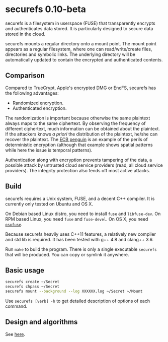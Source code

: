 # securefs 0.10-beta

securefs is a filesystem in userspace (FUSE) that transparently encrypts and authenticates data stored. It is particularly designed to secure data stored in the cloud.

securefs mounts a regular directory onto a mount point. The mount point appears as a regular filesystem, where one can read/write/create files, directories and symbolic links. The underlying directory will be automatically updated to contain the encrypted and authenticated contents.

## Comparison

Compared to TrueCrypt, Apple's encrypted DMG or EncFS, securefs has the following advantages:

* Randomized encryption.
* Authenticated encryption.

The randomization is important because otherwise the same plaintext always maps to the same ciphertext. By observing the frequency of different ciphertext, much information can be obtained about the plaintext. If the attackers knows *a priori* the distribution of the plaintext, he/she can recover the plaintext. The [ECB penguin](https://filippo.io/the-ecb-penguin/) is an example of the perils of deterministic encryption (although that example shows spatial patterns while here the issue is temporal patterns).

Authentication along with encryption prevents tampering of the data, a possible attack by untrusted cloud service providers (read, all cloud service providers). The integrity protection also fends off most active attacks.

## Build

securefs requires a Unix system, FUSE, and a decent C++ compiler. It is currently only tested on Ubuntu and OS X.

On Debian based Linux distro, you need to install `fuse` and `libfuse-dev`. On RPM based Linux, you need `fuse` and `fuse-devel`. On OS X, you need [`osxfuse`](https://osxfuse.github.io).

Because securefs heavily uses C++11 features, a relatively new compiler and std lib is required. It has been tested with g++ 4.8 and clang++ 3.6.

Run `make` to build the program. There is only a single executable `securefs` that will be produced. You can copy or symlink it anywhere.

## Basic usage

```bash
securefs create ~/Secret
securefs chpass ~/Secret
securefs mount --background --log XXXXXX.log ~/Secret ~/Mount
```

Use `securefs [verb] -h` to get detailed description of options of each command.

## Design and algorithms

See [here](design.md).

